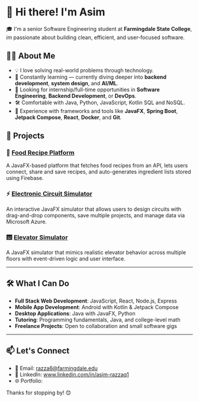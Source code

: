 # 👋 Hi there! I'm Asim

🎓 I'm a senior Software Engineering student at **Farmingdale State College**, im passionate about building clean, efficient, and user-focused software.

## 👨‍💻 About Me

- 💡 I love solving real-world problems through technology.
- 🧠 Constantly learning — currently diving deeper into **backend development**, **system design**, and **AI/ML**.
- 💼 Looking for internship/full-time opportunities in **Software Engineering**, **Backend Development**, or **DevOps**.
- 🛠️ Comfortable with Java, Python, JavaScript, Kotlin SQL and NoSQL.
- 🔧 Experience with frameworks and tools like **JavaFX**, **Spring Boot**, **Jetpack Compose**, **React**, **Docker**, and **Git**.

## 🚀 Projects

### 🥗 [Food Recipe Platform](https://github.com/yingxingxin/Food-Recipe-Platform)
A JavaFX-based platform that fetches food recipes from an API, lets users connect, share and save recipes, and auto-generates ingredient lists stored using Firebase.

### ⚡ [Electronic Circuit Simulator](https://github.com/AsimRazzaq01/ElectronicCircuitSimulator)
An interactive JavaFX simulator that allows users to design circuits with drag-and-drop components, save multiple projects, and manage data via Microsoft Azure.

### 🛗 [Elevator Simulator](https://github.com/yourusername/elevator-simulator)
A JavaFX simulator that mimics realistic elevator behavior across multiple floors with event-driven logic and user interface.

---

## 🛠️ What I Can Do

- **Full Stack Web Development**: JavaScript, React, Node.js, Express
- **Mobile App Development**: Android with Kotlin & Jetpack Compose
- **Desktop Applications**: Java with JavaFX, Python
- **Tutoring**: Programming fundamentals, Java, and college-level math
- **Freelance Projects**: Open to collaboration and small software gigs

---

## 📫 Let's Connect

- 📧 Email:  razza6@farmingdale.edu
- 💼 LinkedIn: www.linkedin.com/in/asim-razzaq1 
- 🌐 Portfolio:

Thanks for stopping by! 😊
